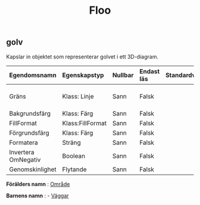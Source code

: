 ﻿---
title: Floo
second_title: Aspose.Cells Cloud Documen
type: docs
url: /sv/specification/model/floor/
description: "Aspose.Cells Molnmodellspecifikation: Golv. Hantera enkelt Excel och andra kalkylarksdokument med funktioner som att öppna, generera, redigera, dela, slå samman, jämföra och konvertera"
kwords: Excel, Office, Kalkylblad, Cloud REST API, Golv
weight: 50
---
## **golv**

 Kapslar in objektet som representerar golvet i ett 3D-diagram.

| Egendomsnamn| Egenskapstyp| Nullbar| Endast läs| Standardvärde| Beskrivning|
|:- |:- |:- |:- |:- |:- |
| Gräns| Klass: Linje| Sann| Falsk|| Hämtar eller sätter gränsen.|
| Bakgrundsfärg| Klass: Färg| Sann| Falsk|||
| FillFormat| Klass:FillFormat| Sann| Falsk|||
| Förgrundsfärg| Klass: Färg| Sann| Falsk|||
| Formatera| Sträng| Sann| Falsk|||
| Invertera OmNegativ| Boolean| Sann| Falsk|||
| Genomskinlighet| Flytande| Sann| Falsk|||

**Förälders namn** : [Område](/specification/model/area)

**Barnens namn** : 
	-  [Väggar](walls) 
